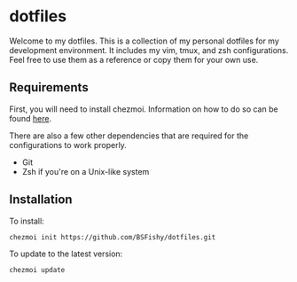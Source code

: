 # dotfiles

Welcome to my dotfiles.
This is a collection of my personal dotfiles for my development environment.
It includes my vim, tmux, and zsh configurations.
Feel free to use them as a reference or copy them for your own use.

## Requirements

First, you will need to install chezmoi.
Information on how to do so can be found [here](https://www.chezmoi.io/install/).

There are also a few other dependencies that are required for the configurations to work properly.

- Git
- Zsh if you're on a Unix-like system

## Installation

To install:

```sh
chezmoi init https://github.com/BSFishy/dotfiles.git
```

To update to the latest version:

```sh
chezmoi update
```
